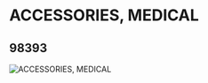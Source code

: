 # ACCESSORIES, MEDICAL
## 98393
![ACCESSORIES, MEDICAL](https://lc-www-live-s.legocdn.com/media/bricks/5/2/4644070.jpg)